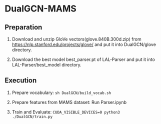 # DualGCN-MAMS

## Preparation
1. Download and unzip GloVe vectors(glove.840B.300d.zip) from https://nlp.stanford.edu/projects/glove/ and put it into DualGCN/glove directory.

2. Download the best model best_parser.pt of LAL-Parser and put it into LAL-Parser/best_model directory.



## Execution
1. Prepare vocabulary: ```sh DualGCN/build_vocab.sh```

2. Prepare features from MAMS dataset: Run Parser.ipynb

3. Train and Evaluate: ```CUDA_VISIBLE_DEVICES=0 python3 ./DualGCN/train.py```
